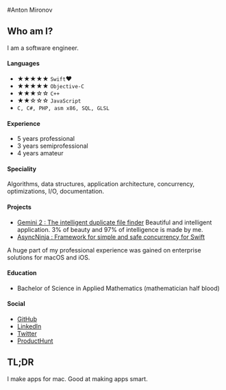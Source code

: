 #Anton Mironov

## Who am I?
I am a software engineer.


#### Languages
* ★★★★★ `Swift`❤️
* ★★★★★ `Objective-C`
* ★★★☆☆ `C++`
* ★★☆☆☆ `JavaScript`
* `C, C#, PHP, asm x86, SQL, GLSL`

#### Experience
* 5 years professional
* 3 years semiprofessional
* 4 years amateur

#### Speciality
Algorithms, data structures, application architecture, concurrency, optimizations, I/O, documentation.

#### Projects
* [Gemini 2 : The intelligent duplicate file finder](https://macpaw.com/ru/gemini) Beautiful and intelligent application. 3% of beauty and 97% of intelligence is made by me.
* [AsyncNinja : Framework for simple and safe concurrency for Swift](http://async.ninja)

A huge part of my professional experience was gained on enterprise solutions for macOS and iOS.

#### Education
* Bachelor of Science in Applied Mathematics (mathematician half blood) 
 
#### Social
* [GitHub](https://github.com/antonvmironov)
* [LinkedIn](https://www.linkedin.com/in/antonvmironov)
* [Twitter](https://twitter.com/AntonMironov)
* [ProductHunt](https://www.producthunt.com/@antonmironov)
 
## TL;DR
I make apps for mac. Good at making apps smart.
